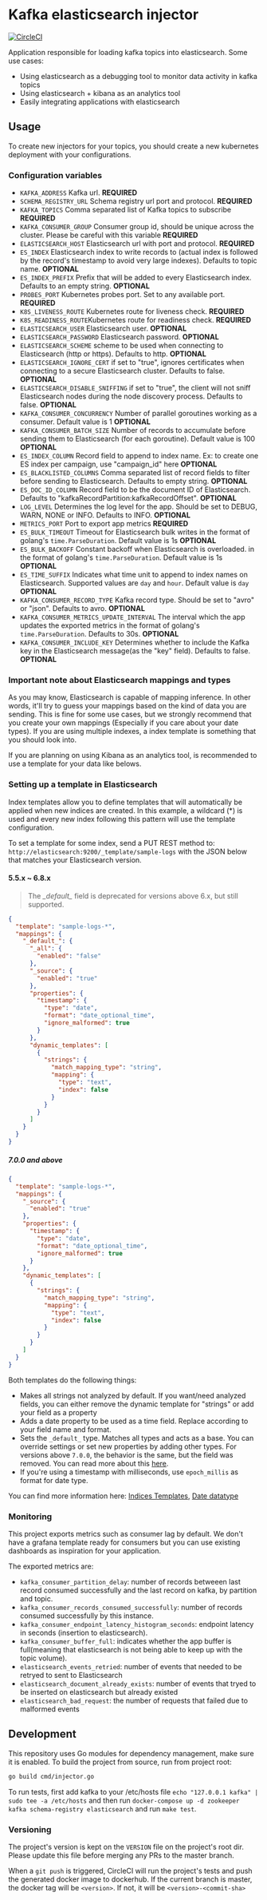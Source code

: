 # Kafka elasticsearch injector
[![CircleCI](https://circleci.com/gh/inloco/kafka-elasticsearch-injector.svg?style=svg&circle-token=9b8a15af1d6bd1fde69dc0fbc37ff191f4c95473)](https://circleci.com/gh/inloco/kafka-elasticsearch-injector)

Application responsible for loading kafka topics into elasticsearch. Some use cases:

- Using elasticsearch as a debugging tool to monitor data activity in kafka topics
- Using elasticsearch + kibana as an analytics tool
- Easily integrating applications with elasticsearch

## Usage

To create new injectors for your topics, you should create a new kubernetes deployment with your configurations.

### Configuration variables
- `KAFKA_ADDRESS` Kafka url. **REQUIRED**
- `SCHEMA_REGISTRY_URL` Schema registry url port and protocol. **REQUIRED**
- `KAFKA_TOPICS` Comma separated list of Kafka topics to subscribe **REQUIRED**
- `KAFKA_CONSUMER_GROUP` Consumer group id, should be unique across the cluster. Please be careful with this variable **REQUIRED**
- `ELASTICSEARCH_HOST` Elasticsearch url with port and protocol. **REQUIRED**
- `ES_INDEX` Elasticsearch index to write records to (actual index is followed by the record's timestamp to avoid very large indexes). Defaults to topic name. **OPTIONAL**
- `ES_INDEX_PREFIX` Prefix that will be added to every Elasticsearch index. Defaults to an empty string. **OPTIONAL**
- `PROBES_PORT` Kubernetes probes port. Set to any available port. **REQUIRED**
- `K8S_LIVENESS_ROUTE` Kubernetes route for liveness check. **REQUIRED**
- `K8S_READINESS_ROUTE`Kubernetes route for readiness check. **REQUIRED**
- `ELASTICSEARCH_USER` Elasticsearch user. **OPTIONAL**
- `ELASTICSEARCH_PASSWORD` Elasticsearch password. **OPTIONAL**
- `ELASTICSEARCH_SCHEME` scheme to be used when connecting to Elasticsearch (http or https). Defaults to http. **OPTIONAL**
- `ELASTICSEARCH_IGNORE_CERT` if set to "true", ignores certificates when connecting to a secure Elasticsearch cluster. Defaults to false. **OPTIONAL**
- `ELASTICSEARCH_DISABLE_SNIFFING` if set to "true", the client will not sniff Elasticsearch nodes during the node discovery process. Defaults to false. **OPTIONAL**
- `KAFKA_CONSUMER_CONCURRENCY` Number of parallel goroutines working as a consumer. Default value is 1 **OPTIONAL**
- `KAFKA_CONSUMER_BATCH_SIZE` Number of records to accumulate before sending them to Elasticsearch (for each goroutine). Default value is 100 **OPTIONAL**
- `ES_INDEX_COLUMN` Record field to append to index name. Ex: to create one ES index per campaign, use "campaign_id" here **OPTIONAL**
- `ES_BLACKLISTED_COLUMNS` Comma separated list of record fields to filter before sending to Elasticsearch. Defaults to empty string. **OPTIONAL**
- `ES_DOC_ID_COLUMN` Record field to be the document ID of Elasticsearch. Defaults to "kafkaRecordPartition:kafkaRecordOffset". **OPTIONAL**
- `LOG_LEVEL` Determines the log level for the app. Should be set to DEBUG, WARN, NONE or INFO. Defaults to INFO. **OPTIONAL**
- `METRICS_PORT` Port to export app metrics **REQUIRED**
- `ES_BULK_TIMEOUT` Timeout for Elasticsearch bulk writes in the format of golang's `time.ParseDuration`. Default value is 1s **OPTIONAL**
- `ES_BULK_BACKOFF` Constant backoff when Elasticsearch is overloaded. in the format of golang's `time.ParseDuration`. Default value is 1s **OPTIONAL**
- `ES_TIME_SUFFIX` Indicates what time unit to append to index names on Elasticsearch. Supported values are `day` and `hour`. Default value is `day` **OPTIONAL**
- `KAFKA_CONSUMER_RECORD_TYPE` Kafka record type. Should be set to "avro" or "json". Defaults to avro. **OPTIONAL**
- `KAFKA_CONSUMER_METRICS_UPDATE_INTERVAL` The interval which the app updates the exported metrics in the format of golang's `time.ParseDuration`. Defaults to 30s. **OPTIONAL**
- `KAFKA_CONSUMER_INCLUDE_KEY` Determines whether to include the Kafka key in the Elasticsearch message(as the "key" field). Defaults to false. **OPTIONAL**

### Important note about Elasticsearch mappings and types

As you may know, Elasticsearch is capable of mapping inference. In other words, it'll try to guess
your mappings based on the kind of data you are sending. This is fine for some use cases, but we
strongly recommend that you create your own mappings (Especially if you care about your date
types). If you are using multiple indexes, a index template is something that you should look into.

If you are planning on using Kibana as an analytics tool, is recommended to use a template for your data like belows.

### Setting up a template in Elasticsearch

Index templates allow you to define templates that will automatically be applied when new indices are created. In this
example, a wildcard (*) is used and every new index following this pattern will use the template configuration.

To set a template for some index, send a PUT REST method to: ```http://elasticsearch:9200/_template/sample-logs``` with
the JSON below that matches your Elasticsearch version.

#### 5.5.x ~ 6.8.x

> The _\_default\__ field is deprecated for versions above 6.x, but still supported.

```json
{
  "template": "sample-logs-*",
  "mappings": {
    "_default_": {
      "_all": {
        "enabled": "false"
      },
      "_source": {
        "enabled": "true"
      },
      "properties": {
        "timestamp": {
          "type": "date",
          "format": "date_optional_time",
          "ignore_malformed": true
        }
      },
      "dynamic_templates": [
        {
          "strings": {
            "match_mapping_type": "string",
            "mapping": {
              "type": "text",
              "index": false
            }
          }
        }
      ]
    }
  }
}
```

##### 7.0.0 and above
```json
{
  "template": "sample-logs-*",
  "mappings": {
    "_source": {
      "enabled": "true"
    },
    "properties": {
      "timestamp": {
        "type": "date",
        "format": "date_optional_time",
        "ignore_malformed": true
      }
    },
    "dynamic_templates": [
      {
        "strings": {
          "match_mapping_type": "string",
          "mapping": {
            "type": "text",
            "index": false
          }
        }
      }
    ]
  }
}
```

Both templates do the following things:

- Makes all strings not analyzed by default. If you want/need analyzed fields, you can either remove
  the dynamic template for "strings" or add your field as a property
- Adds a date property to be used as a time field. Replace according to your field name and format.
- Sets the `_default_` type. Matches all types and acts as a base. You can override settings or set
  new properties by adding other types. For versions above `7.0.0`, the behavior is the same, but the 
  field was removed. You can read more about this [here][removal_of_mapping_types].
- If you're using a timestamp with milliseconds, use ```epoch_millis``` as format for date type.

You can find more information here: [Indices Templates][indices_templates], [Date datatype][date_datatype]

### Monitoring

This project exports metrics such as consumer lag by default. We don't have a grafana template ready for consumers but you can use existing
dashboards as inspiration for your application.

The exported metrics are:
- `kafka_consumer_partition_delay`: number of records betweeen last record consumed successfully and the last record on kafka, by partition and topic.
- `kafka_consumer_records_consumed_successfully`: number of records consumed successfully by this instance.
- `kafka_consumer_endpoint_latency_histogram_seconds`: endpoint latency in seconds (insertion to elasticsearch).
- `kafka_consumer_buffer_full`: indicates whether the app buffer is full(meaning that elasticsearch is not being able to keep up with the topic volume).
- `elasticsearch_events_retried`: number of events that needed to be retryed to sent to Elasticsearch
- `elasticsearch_document_already_exists`: number of events that tryed to be inserted on elasticsearch but already existed
- `elasticsearch_bad_request`: the number of requests that failed due to malformed events

## Development

This repository uses Go modules for dependency management, make sure it is enabled.
To build the project from source, run from project root:
```bash
go build cmd/injector.go
```

To run tests, first add kafka to your /etc/hosts file `echo "127.0.0.1 kafka" | sudo tee -a /etc/hosts` 
and then run `docker-compose up -d zookeeper kafka schema-registry elasticsearch` and run `make test`. 

### Versioning

The project's version is kept on the `VERSION` file on the project's root dir. 
Please update this file before merging any PRs to the master branch.

When a `git push` is triggered, CircleCI will run the project's tests and push the generated docker image to dockerhub.
If the current branch is master, the docker tag will be `<version>`. If not, it will be `<version>-<commit-sha>`

[indices_templates]: https://www.elastic.co/guide/en/elasticsearch/reference/current/indices-templates.html
[date_datatype]: https://www.elastic.co/guide/en/elasticsearch/reference/current/date.html
[removal_of_mapping_types]: https://www.elastic.co/guide/en/elasticsearch/reference/current/removal-of-types.html
